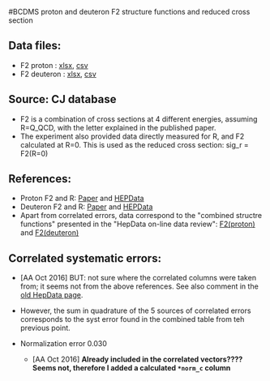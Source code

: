 #BCDMS proton and deuteron F2 structure functions and reduced cross section

## Data files: 
  * F2    proton   : [xlsx](../data/JAM/10016.xlsx), [csv](../data/JAM/csv/10016.csv)   
  * F2    deuteron : [xlsx](../data/JAM/10017.xlsx), [csv](../data/JAM/csv/10017.csv)   

## Source: CJ database
  * F2 is a combination of cross sections at 4 different energies, assuming R=Q_QCD, with the letter explained in the published paper.
  * The experiment also provided data directly measured for R, and F2 calculated at R=0. This is used as the reduced cross section:  sig_r = F2(R=0)


## References:
  * Proton F2 and R: [Paper](https://inspirehep.net/record/276661?ln=en)
  and [HEPData](https://hepdata.net/record/ins285519) 
  * Deuteron F2 and R: [Paper](https://inspirehep.net/record/285497?ln=en)
  and [HEPData](https://hepdata.net/record/ins285497)
  * Apart from correlated errors, data correspond to the "combined structre functions" presented in the "HepData on-line data review":
[F2(proton)](http://hepdata.cedar.ac.uk/review-cgi/struct3/BCDMS/PL223B485/f2protcomb) 
and [F2(deuteron)](http://hepdata.cedar.ac.uk/review-cgi/struct3/BCDMS/PL237B592/f2nucldeutcomb)


## Correlated systematic errors:
  * [AA Oct 2016] BUT: not sure where the correlated columns were taken from; it seems not from the above references. See also comment in the [old HepData page](http://hepdata.cedar.ac.uk/view/ins285497).
  * However, the sum in quadrature of the 5 sources of correlated errors corresponds to the syst error found in the combined table from teh previous point.

* Normalization error 0.030
   * [AA Oct 2016] __Already included in the correlated vectors???? Seems not, therefore I added a calculated `*norm_c` column__

